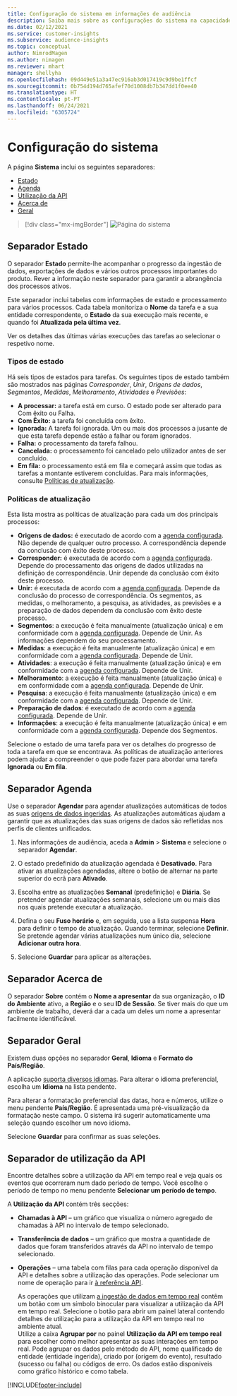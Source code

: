```yaml
---
title: Configuração do sistema em informações de audiência
description: Saiba mais sobre as configurações do sistema na capacidade das informações de audiência do Dynamics 365 Customer Insights.
ms.date: 02/12/2021
ms.service: customer-insights
ms.subservice: audience-insights
ms.topic: conceptual
author: NimrodMagen
ms.author: nimagen
ms.reviewer: mhart
manager: shellyha
ms.openlocfilehash: 09d449e51a3a47ec916ab3d017419c9d9be1ffcf
ms.sourcegitcommit: 0b754d194d765afef70d1008db7b347dd1f0ee40
ms.translationtype: HT
ms.contentlocale: pt-PT
ms.lasthandoff: 06/24/2021
ms.locfileid: "6305724"
---
```

# <a name="system-configuration"></a>Configuração do sistema

A página **Sistema** inclui os seguintes separadores:
- [Estado](#status-tab)
- [Agenda](#schedule-tab)
- [Utilização da API](#api-usage-tab)
- [Acerca de](#about-tab)
- [Geral](#general-tab)

> [!div class="mx-imgBorder"]
> ![Página do sistema](media/system-tabs.png "Página do sistema")

## <a name="status-tab"></a>Separador Estado

O separador **Estado** permite-lhe acompanhar o progresso da ingestão de dados, exportações de dados e vários outros processos importantes do produto. Rever a informação neste separador para garantir a abrangência dos processos ativos.

Este separador inclui tabelas com informações de estado e processamento para vários processos. Cada tabela monitoriza o **Nome** da tarefa e a sua entidade correspondente, o **Estado** da sua execução mais recente, e quando foi **Atualizada pela última vez**.

Ver os detalhes das últimas várias execuções das tarefas ao selecionar o respetivo nome.

### <a name="status-types"></a>Tipos de estado

Há seis tipos de estados para tarefas. Os seguintes tipos de estado também são mostrados nas páginas *Corresponder*, *Unir*, *Origens de dados*, *Segmentos*, *Medidas*, *Melhoramento*, *Atividades* e *Previsões*:

- **A processar:** a tarefa está em curso. O estado pode ser alterado para Com êxito ou Falha.
- **Com Êxito:** a tarefa foi concluída com êxito.
- **Ignorada:** A tarefa foi ignorada. Um ou mais dos processos a jusante de que esta tarefa depende estão a falhar ou foram ignorados.
- **Falha:** o processamento da tarefa falhou.
- **Cancelada:** o processamento foi cancelado pelo utilizador antes de ser concluído.
- **Em fila:** o processamento está em fila e começará assim que todas as tarefas a montante estiverem concluídas. Para mais informações, consulte [Políticas de atualização](#refresh-policies).

### <a name="refresh-policies"></a>Políticas de atualização

Esta lista mostra as políticas de atualização para cada um dos principais processos:

- **Origens de dados:** é executado de acordo com a [agenda configurada](#schedule-tab). Não depende de qualquer outro processo. A correspondência depende da conclusão com êxito deste processo.
- **Corresponder:** é executada de acordo com a [agenda configurada](#schedule-tab). Depende do processamento das origens de dados utilizadas na definição de correspondência. Unir depende da conclusão com êxito deste processo.
- **Unir:** é executada de acordo com a [agenda configurada](#schedule-tab). Depende da conclusão do processo de correspondência. Os segmentos, as medidas, o melhoramento, a pesquisa, as atividades, as previsões e a preparação de dados dependem da conclusão com êxito deste processo.
- **Segmentos**: a execução é feita manualmente (atualização única) e em conformidade com a [agenda configurada](#schedule-tab). Depende de Unir. As informações dependem do seu processamento.
- **Medidas**: a execução é feita manualmente (atualização única) e em conformidade com a [agenda configurada](#schedule-tab). Depende de Unir.
- **Atividades**: a execução é feita manualmente (atualização única) e em conformidade com a [agenda configurada](#schedule-tab). Depende de Unir.
- **Melhoramento**: a execução é feita manualmente (atualização única) e em conformidade com a [agenda configurada](#schedule-tab). Depende de Unir.
- **Pesquisa**: a execução é feita manualmente (atualização única) e em conformidade com a [agenda configurada](#schedule-tab). Depende de Unir.
- **Preparação de dados**: é executado de acordo com a [agenda configurada](#schedule-tab). Depende de Unir.
- **Informações**: a execução é feita manualmente (atualização única) e em conformidade com a [agenda configurada](#schedule-tab). Depende dos Segmentos.

Selecione o estado de uma tarefa para ver os detalhes do progresso de toda a tarefa em que se encontrava. As políticas de atualização anteriores podem ajudar a compreender o que pode fazer para abordar uma tarefa **Ignorada** ou **Em fila**.

## <a name="schedule-tab"></a>Separador Agenda

Use o separador **Agendar** para agendar atualizações automáticas de todos as suas [origens de dados ingeridas](data-sources.md). As atualizações automáticas ajudam a garantir que as atualizações das suas origens de dados são refletidas nos perfis de clientes unificados.

1. Nas informações de audiência, aceda a **Admin** > **Sistema** e selecione o separador **Agendar**.

2. O estado predefinido da atualização agendada é **Desativado**. Para ativar as atualizações agendadas, altere o botão de alternar na parte superior do ecrã para **Ativado**.

3. Escolha entre as atualizações **Semanal** (predefinição) e **Diária**. Se pretender agendar atualizações semanais, selecione um ou mais dias nos quais pretende executar a atualização.

4. Defina o seu **Fuso horário** e, em seguida, use a lista suspensa **Hora** para definir o tempo de atualização. Quando terminar, selecione **Definir**. Se pretende agendar várias atualizações num único dia, selecione **Adicionar outra hora**.

5. Selecione **Guardar** para aplicar as alterações.

## <a name="about-tab"></a>Separador Acerca de

O separador **Sobre** contém o **Nome a apresentar** da sua organização, o **ID do Ambiente** ativo, a **Região** e o seu **ID de Sessão**. Se tiver mais do que um ambiente de trabalho, deverá dar a cada um deles um nome a apresentar facilmente identificável.

## <a name="general-tab"></a>Separador Geral

Existem duas opções no separador **Geral**, **Idioma** e **Formato do País/Região**.

A aplicação [suporta diversos idiomas](supported-languages.md). Para alterar o idioma preferencial, escolha um **Idioma** na lista pendente.

Para alterar a formatação preferencial das datas, hora e números, utilize o menu pendente **País/Região**. É apresentada uma pré-visualização da formatação neste campo. O sistema irá sugerir automaticamente uma seleção quando escolher um novo idioma.

Selecione **Guardar** para confirmar as suas seleções.

## <a name="api-usage-tab"></a>Separador de utilização da API

Encontre detalhes sobre a utilização da API em tempo real e veja quais os eventos que ocorreram num dado período de tempo. Você escolhe o período de tempo no menu pendente **Selecionar um período de tempo**. 

A **Utilização da API** contém três secções: 
- **Chamadas à API** – um gráfico que visualiza o número agregado de chamadas à API no intervalo de tempo selecionado.

- **Transferência de dados** – um gráfico que mostra a quantidade de dados que foram transferidos através da API no intervalo de tempo selecionado.

-  **Operações** – uma tabela com filas para cada operação disponível da API e detalhes sobre a utilização das operações. Pode selecionar um nome de operação para ir [à referência API](https://developer.ci.ai.dynamics.com/api-details#api=CustomerInsights&operation=Get-all-instances).

   As operações que utilizam [a ingestão de dados em tempo real](real-time-data-ingestion.md) contêm um botão com um símbolo binocular para visualizar a utilização da API em tempo real. Selecione o botão para abrir um painel lateral contendo detalhes de utilização para a utilização da API em tempo real no ambiente atual.   
   Utilize a caixa **Agrupar por** no painel **Utilização da API em tempo real** para escolher como melhor apresentar as suas interações em tempo real. Pode agrupar os dados pelo método de API, nome qualificado de entidade (entidade ingerida), criado por (origem do evento), resultado (sucesso ou falha) ou códigos de erro. Os dados estão disponíveis como gráfico histórico e como tabela.


[!INCLUDE[footer-include](../includes/footer-banner.md)]
